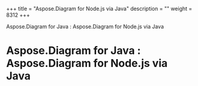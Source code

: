 +++
title = "Aspose.Diagram for Node.js via Java" 
description = "" 
weight = 8312 
+++

Aspose.Diagram for Java : Aspose.Diagram for Node.js via Java  

# Aspose.Diagram for Java : Aspose.Diagram for Node.js via Java


